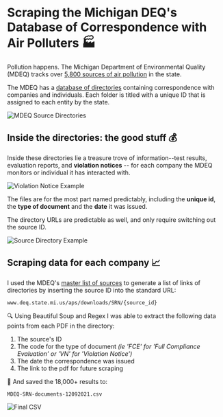 # Scraping the Michigan DEQ's Database of Correspondence with Air Polluters :factory:

Pollution happens. The Michigan Department of Environmental Quality (MDEQ) tracks over [5,800 sources of air pollution](https://www.deq.state.mi.us/aps/downloads/SRN/Sources_By_ZIP.pdf) in the state.

The MDEQ has a [database of directories](https://www.deq.state.mi.us/aps/downloads/SRN/) containing correspondence with companies and individuals. Each folder is titled with a unique ID that is assigned to each entity by the state.

![MDEQ Source Directories](https://github.com/srjouppi/michigan-deq-doc-scraper/tree/main/screenshots)


## Inside the directories: the good stuff :moneybag:

Inside these directories lie a treasure trove of information--test results, evaluation reports, and **violation notices** -- for each company the MDEQ monitors or individual it has interacted with.

![Violation Notice Example](https://github.com/srjouppi/michigan-deq-doc-scraper/blob/main/screenshots/violation-notice-example.png)

The files are for the most part named predictably, including the **unique id**, the **type of document** and the **date** it was issued.

The directory URLs are predictable as well, and only require switching out the source ID.

![Source Directory Example](https://github.com/srjouppi/michigan-deq-doc-scraper/blob/main/screenshots/source-directory-example.png)

## Scraping data  for each company :chart_with_upwards_trend:

I used the MDEQ's [master list of sources](https://www.deq.state.mi.us/aps/downloads/SRN/Sources_By_ZIP.pdf) to generate a list of links of directories by inserting the source ID into the standard URL:

`www.deq.state.mi.us/aps/downloads/SRN/{source_id}`

:mag: Using Beautiful Soup and Regex I was able to extract the following data points from each PDF in the directory:
1. The source's ID
2. The code for the type of document *(ie 'FCE' for 'Full Compliance Evaluation' or 'VN' for 'Violation Notice')*
3. The date the correspondence was issued
4. The link to the pdf for future scraping

:file_folder: And saved the 18,000+ results to:

`MDEQ-SRN-documents-12092021.csv`

![Final CSV](https://github.com/srjouppi/michigan-deq-doc-scraper/blob/main/screenshots/source-documents-csv.png)


```python

```


```python

```
